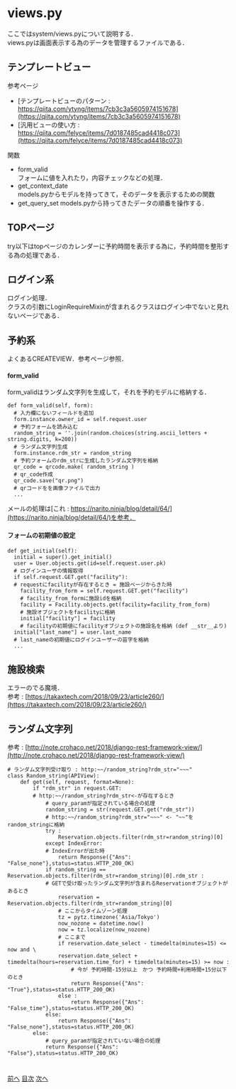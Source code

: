 # views.py
ここではsystem/views.pyについて説明する．  
views.pyは画面表示する為のデータを管理するファイルである．

## テンプレートビュー
参考ページ 
- [テンプレートビューのパターン : https://qiita.com/ytyng/items/7cb3c3a5605974151678](https://qiita.com/ytyng/items/7cb3c3a5605974151678)  
- [汎用ビューの使い方 : https://qiita.com/felyce/items/7d0187485cad4418c073](https://qiita.com/felyce/items/7d0187485cad4418c073)

関数

- form_valid  
  フォームに値を入れたり，内容チェックなどの処理．
- get_context_date  
  models.pyからモデルを持ってきて，そのデータを表示するための関数
- get_query_set 
  models.pyから持ってきたデータの順番を操作する．

## TOPページ
try以下はtopページのカレンダーに予約時間を表示する為に，予約時間を整形する為の処理である．

## ログイン系
ログイン処理．  
クラスの引数にLoginRequireMixinが含まれるクラスはログイン中でないと見れないページである．

## 予約系
よくあるCREATEVIEW．参考ページ参照．  
#### form_valid
form_validはランダム文字列を生成して，それを予約モデルに格納する．
```
def form_valid(self, form):
  # 入力欄にないフィールドを追加
  form.instance.owner_id = self.request.user
  # 予約フォームを読み込む
  random_string = ''.join(random.choices(string.ascii_letters + string.digits, k=200))    
  # ランダム文字列生成
  form.instance.rdm_str = random_string   
  # 予約フォームのrdm_strに生成したランダム文字列を格納  
  qr_code = qrcode.make( random_string )  
  # qr_code作成
  qr_code.save("qr.png") 
  # qrコードをを画像ファイルで出力
  ...
```
メールの処理は[これ : https://narito.ninja/blog/detail/64/](https://narito.ninja/blog/detail/64/)を参考．  
#### フォームの初期値の設定
```
def get_initial(self):
  initial = super().get_initial()
  user = User.objects.get(id=self.request.user.pk)
  # ログインユーザの情報取得
  if self.request.GET.get("facility"): 
  # requestにfacilityが存在するとき = 施設ページからきた時
    facility_from_form = self.request.GET.get("facility")
    # facility_from_formに施設idを格納
    facility = Facility.objects.get(facility=facility_from_form)
    # 施設オブジェクトをfacilityに格納
    initial["facility"] = facility
    # facilityの初期値にfacilityオブジェクトの施設名を格納 (def __str__より)
  initial["last_name"] = user.last_name
  # last_nameの初期値にログインユーザーの苗字を格納
  ...
```

## 施設検索
エラーのでる魔境．  
参考 : [https://takaxtech.com/2018/09/23/article260/](https://takaxtech.com/2018/09/23/article260/)

## ランダム文字列
参考 : [http://note.crohaco.net/2018/django-rest-framework-view/](http://note.crohaco.net/2018/django-rest-framework-view/)
```
# ランダム文字列受け取り : http:~~/random_string?rdm_str="~~~"
class Random_string(APIView):
    def get(self, request, format=None):
        if "rdm_str" in request.GET:
        # http:~~/random_string?rdm_str<-が存在するとき
            # query_paramが指定されている場合の処理
            random_string = str(request.GET.get("rdm_str")) 
            # http:~~/random_string?rdm_str="~~~" <- "~~"をrandom_stringに格納
            try :
                Reservation.objects.filter(rdm_str=random_string)[0]
            except IndexError: 
            # IndexErrorが出た時
                return Response({"Ans": "False_none"},status=status.HTTP_200_OK)
            if random_string ==  Reservation.objects.filter(rdm_str=random_string)[0].rdm_str :
            # GETで受け取ったランダム文字列が含まれるReservationオブジェクトがあるとき
                reservation = Reservation.objects.filter(rdm_str=random_string)[0] 
                # ここからタイムゾーン処理
                tz = pytz.timezone('Asia/Tokyo')
                now_nozone = datetime.now()
                now = tz.localize(now_nozone)
                # ここまで
                if reservation.date_select - timedelta(minutes=15) <= now and \
                reservation.date_select + timedelta(hours=reservation.time_for) + timedelta(minutes=15) >= now :
                    # 今が 予約時間-15分以上　かつ 予約時間+利用時間+15分以下 のとき
                    return Response({"Ans": "True"},status=status.HTTP_200_OK)
                else :
                    return Response({"Ans": "False_time"},status=status.HTTP_200_OK)
            else:
                return Response({"Ans": "False_none"},status=status.HTTP_200_OK)
        else:
            # query_paramが指定されていない場合の処理
            return Response({"Ans": "False"},status=status.HTTP_200_OK)
```


#  
[前へ](../md/4-urls_py.md)
[目次](../md/0-はじめに.md)
[次へ](../md/6-templates.md)